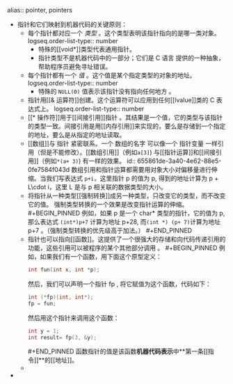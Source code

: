 alias:: pointer, pointers

- 指针和它们映射到机器代码的关键原则：
	- 每个指针都对应一个 *类型* 。这个类型表明该指针指向的是哪一类对象。
	  logseq.order-list-type:: number
		- 特殊的[[void*]]类型代表通用指针。
		- 指针类型不是机器代码中的一部分；它们是 C 语言 提供的一种抽象，帮助程序员避免寻址错误。
	- 每个指针都有一个 *值* 。这个值是某个指定类型的对象的地址。
	  logseq.order-list-type:: number
		- 特殊的 `NULL(0)` 值表示该指针没有指向任何地方 。
	- 指针用[[& 运算符]]创建。这个运算符可以应用到任何[[lvalue]]类的 C 表达式上。
	  logseq.order-list-type:: number
	- [[* 操作符]]用于[[间接引用]]指针 。其结果是一个值，它的类型与该指针的类型一致。间接引用是用[[内存引用]]来实现的，要么是存储到一个指定的地址，要么是从指定的地址读取。
	- [[数组]]与 指针 紧密联系。一个 数组的名字 可以像一个 指针变量 一样引用（但是不能修改）。[[数组引用]]（例如`a[3]`) 与[[指针运算]]和[[间接引用]]（例如`*(a+ 3)`) 有一样的效果。
	  id:: 655861de-3a40-4e62-88e5-0fe7584f043d
	  数组引用和指针运算都需要用对象大小对偏移量进行伸缩。当我们写表达式 `p+i`，这里指针 p 的值为 p,
	  得到的地址计算为 p + L\cdot i，这里 L 是与 p 相关联的数据类型的大小。
	- 将指针从一种类型[[强制转换]]成另一种类型，只改变它的类型，而不改变它的值。
	  强制类型转换的一个效果是改变指针运算的伸缩。
	  #+BEGIN_PINNED
	  例如，如果 p 是一个 char* 类型的指针，它的值为 p, 那么表达式 `(int*)p+7` 计算为地址 p+28, 而`(int *) (p+ 7)`计算为地址 p+7 。（强制类型转换的优先级高于加法。）
	  #+END_PINNED
	- 指针也可以指向[[函数]]。这提供了一个很强大的存储和向代码传递引用的功能，这些引用可以被程序的某个其他部分调用 。
	  #+BEGIN_PINNED
	  例如，如果我们有一个函数，用下面这个原型定义：
	  ``` c
	  int fun(int x, int *p);
	  ``` 
	  然后，我们可以声明一个指针 fp , 将它赋值为这个函数，代码如下：
	  ``` c
	  int (*fp)(int, int*);
	  fp = fun;
	  ``` 
	  然后用这个指针来调用这个函数：
	  ``` c
	  int y = 1;
	  int result= fp(3, &y);
	  ``` 
	  #+END_PINNED
	  函数指针的值是该函数**机器代码表示**中**第一条[[指令]]**的[[地址]]。
	-
-